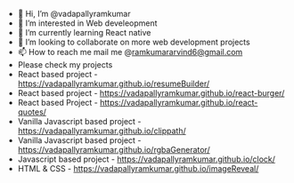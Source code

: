 - 👋 Hi, I’m @vadapallyramkumar
- 👀 I’m interested in Web develeopment
- 🌱 I’m currently learning React native
- 💞️ I’m looking to collaborate on more web development projects
- 📫 How to reach me mail me @ramkumararvind6@gmail.com
- Please check my projects 
- React based project - https://vadapallyramkumar.github.io/resumeBuilder/
- React based project - https://vadapallyramkumar.github.io/react-burger/
- React based Project - https://vadapallyramkumar.github.io/react-quotes/
- Vanilla Javascript based project - https://vadapallyramkumar.github.io/clippath/
- Vanilla Javascript based project - https://vadapallyramkumar.github.io/rgbaGenerator/
- Javascript based project - https://vadapallyramkumar.github.io/clock/
- HTML & CSS - https://vadapallyramkumar.github.io/imageReveal/

<!---
vadapallyramkumar/vadapallyramkumar is a ✨ special ✨ repository because its `README.md` (this file) appears on your GitHub profile.
You can click the Preview link to take a look at your changes.
--->
